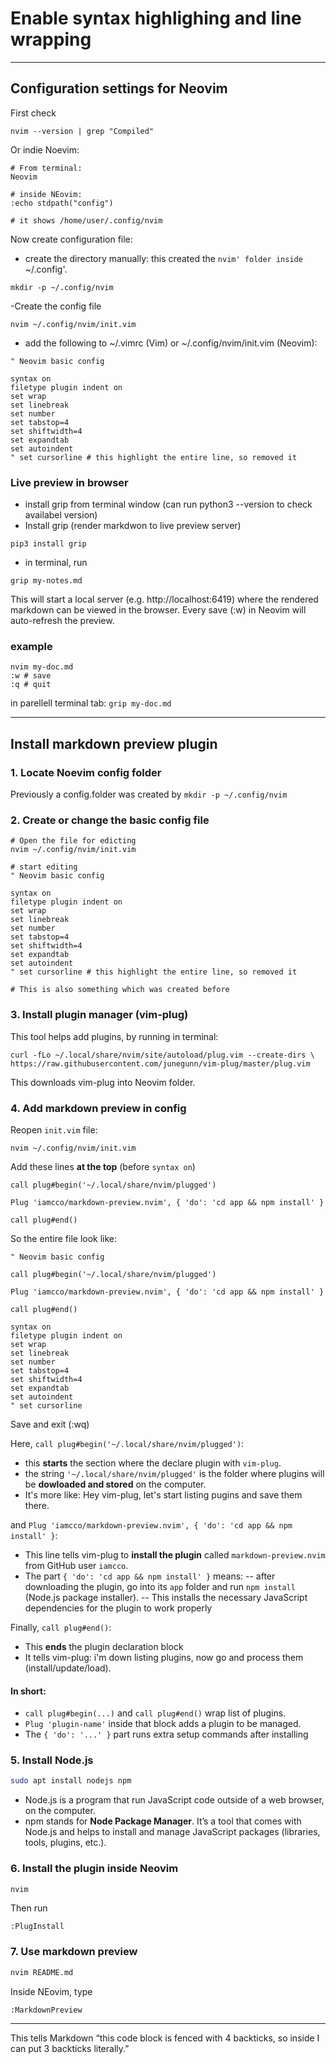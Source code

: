 
# Enable syntax highlighing and line wrapping

---
## Configuration settings for Neovim

First check
```
nvim --version | grep "Compiled"
```

Or indie Noevim:

```
# From terminal:
Neovim

# inside NEovim:
:echo stdpath("config")

# it shows /home/user/.config/nvim
```

Now create configuration file:

- create the directory manually: this created the `nvim' folder inside `~/.config'.
``` 
mkdir -p ~/.config/nvim
```
-Create the config file
```
nvim ~/.config/nvim/init.vim
```
- add the following to ~/.vimrc (Vim) or ~/.config/nvim/init.vim (Neovim):

```
" Neovim basic config

syntax on
filetype plugin indent on
set wrap
set linebreak
set number
set tabstop=4
set shiftwidth=4
set expandtab
set autoindent
" set cursorline # this highlight the entire line, so removed it

```

### Live preview in browser

 - install grip from terminal window (can run python3 --version to check availabel version)
 - Install grip (render markdwon to live preview server)

```
pip3 install grip
```

 - in terminal, run

```
grip my-notes.md
```

This will start a local server (e.g. http://localhost:6419) where the rendered markdown can be viewed in the browser.
Every save (:w) in Neovim will auto-refresh the preview.


### example

```
nvim my-doc.md
:w # save
:q # quit
```
in parellell terminal tab:
`grip my-doc.md`



---


## Install markdown preview plugin

### **1. Locate Noevim config folder**
Previously a config.folder was created by `mkdir -p ~/.config/nvim`

### **2. Create or change the basic config file**
```
# Open the file for edicting
nvim ~/.config/nvim/init.vim

# start editing
" Neovim basic config
 
syntax on
filetype plugin indent on
set wrap
set linebreak
set number
set tabstop=4
set shiftwidth=4
set expandtab
set autoindent
" set cursorline # this highlight the entire line, so removed it

# This is also something which was created before
```

### **3. Install plugin manager (vim-plug)**
This tool helps add plugins, by running in terminal:

```
curl -fLo ~/.local/share/nvim/site/autoload/plug.vim --create-dirs \
https://raw.githubusercontent.com/junegunn/vim-plug/master/plug.vim

```
This downloads vim-plug into Neovim folder.

### **4. Add markdown preview in config**

Reopen `init.vim` file:
```
nvim ~/.config/nvim/init.vim
```

Add these lines **at the top** (before `syntax on`)

```vim
call plug#begin('~/.local/share/nvim/plugged')

Plug 'iamcco/markdown-preview.nvim', { 'do': 'cd app && npm install' }

call plug#end()
```

So the entire file look like:

```vim
" Neovim basic config

call plug#begin('~/.local/share/nvim/plugged')

Plug 'iamcco/markdown-preview.nvim', { 'do': 'cd app && npm install' }

call plug#end()

syntax on
filetype plugin indent on
set wrap
set linebreak
set number
set tabstop=4
set shiftwidth=4
set expandtab
set autoindent
" set cursorline

```
Save and exit (:wq)


Here, `call plug#begin('~/.local/share/nvim/plugged')`: 
- this **starts** the section where the declare plugin with `vim-plug`.
- the string `'~/.local/share/nvim/plugged'` is the folder where plugins will be **dowloaded and stored** on the computer.
- It's more like: Hey vim-plug, let's start listing pugins and save them there.

and `Plug 'iamcco/markdown-preview.nvim', { 'do': 'cd app && npm install' }`:
- This line tells vim-plug to **install the plugin** called `markdown-preview.nvim` from GitHub user `iamcco`.
- The part `{ 'do': 'cd app && npm install' }` means:
-- after downloading the plugin, go into its `app` folder and run `npm install` (Node.js package installer).
-- This installs the necessary JavaScript dependencies for the plugin to work properly

Finally, `call plug#end()`:
- This **ends** the plugin declaration block
- It tells vim-plug: i'm down listing plugins, now go and process them (install/update/load).


#### In short:
- `call plug#begin(...)` and `call plug#end()` wrap list of plugins.
- `Plug 'plugin-name'` inside that block adds a plugin to be managed.
- The `{ 'do': '...' }` part runs extra setup commands after installing


### **5. Install Node.js**

```bash
sudo apt install nodejs npm
```
- Node.js is a program that run JavaScript code outside of a web browser, on the computer.
- npm stands for **Node Package Manager**. It’s a tool that comes with Node.js and helps to install and manage JavaScript packages (libraries, tools, plugins, etc.).


### 6. Install the plugin inside Neovim
```bash
nvim
```

Then run
```vim
:PlugInstall
```

### 7. Use markdown preview

```bash
nvim README.md
```

Inside NEovim, type

```vim
:MarkdownPreview
```







---
This tells Markdown “this code block is fenced with 4 backticks, so inside I can put 3 backticks literally.”




